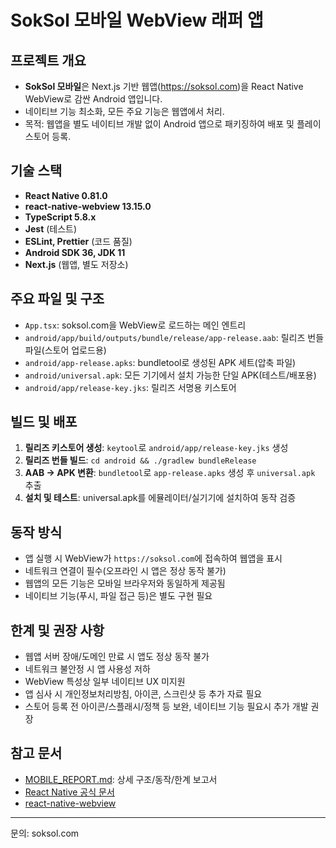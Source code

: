 # SokSol 모바일 WebView 래퍼 앱

## 프로젝트 개요
- **SokSol 모바일**은 Next.js 기반 웹앱(https://soksol.com)을 React Native WebView로 감싼 Android 앱입니다.
- 네이티브 기능 최소화, 모든 주요 기능은 웹앱에서 처리.
- 목적: 웹앱을 별도 네이티브 개발 없이 Android 앱으로 패키징하여 배포 및 플레이스토어 등록.

## 기술 스택
- **React Native 0.81.0**
- **react-native-webview 13.15.0**
- **TypeScript 5.8.x**
- **Jest** (테스트)
- **ESLint, Prettier** (코드 품질)
- **Android SDK 36, JDK 11**
- **Next.js** (웹앱, 별도 저장소)

## 주요 파일 및 구조
- `App.tsx`: soksol.com을 WebView로 로드하는 메인 엔트리
- `android/app/build/outputs/bundle/release/app-release.aab`: 릴리즈 번들 파일(스토어 업로드용)
- `android/app-release.apks`: bundletool로 생성된 APK 세트(압축 파일)
- `android/universal.apk`: 모든 기기에서 설치 가능한 단일 APK(테스트/배포용)
- `android/app/release-key.jks`: 릴리즈 서명용 키스토어

## 빌드 및 배포
1. **릴리즈 키스토어 생성**: `keytool`로 `android/app/release-key.jks` 생성
2. **릴리즈 번들 빌드**: `cd android && ./gradlew bundleRelease`
3. **AAB → APK 변환**: `bundletool`로 `app-release.apks` 생성 후 `universal.apk` 추출
4. **설치 및 테스트**: universal.apk를 에뮬레이터/실기기에 설치하여 동작 검증

## 동작 방식
- 앱 실행 시 WebView가 `https://soksol.com`에 접속하여 웹앱을 표시
- 네트워크 연결이 필수(오프라인 시 앱은 정상 동작 불가)
- 웹앱의 모든 기능은 모바일 브라우저와 동일하게 제공됨
- 네이티브 기능(푸시, 파일 접근 등)은 별도 구현 필요

## 한계 및 권장 사항
- 웹앱 서버 장애/도메인 만료 시 앱도 정상 동작 불가
- 네트워크 불안정 시 앱 사용성 저하
- WebView 특성상 일부 네이티브 UX 미지원
- 앱 심사 시 개인정보처리방침, 아이콘, 스크린샷 등 추가 자료 필요
- 스토어 등록 전 아이콘/스플래시/정책 등 보완, 네이티브 기능 필요시 추가 개발 권장

## 참고 문서
- [MOBILE_REPORT.md](./MOBILE_REPORT.md): 상세 구조/동작/한계 보고서
- [React Native 공식 문서](https://reactnative.dev/)
- [react-native-webview](https://github.com/react-native-webview/react-native-webview)

---

문의: soksol.com
